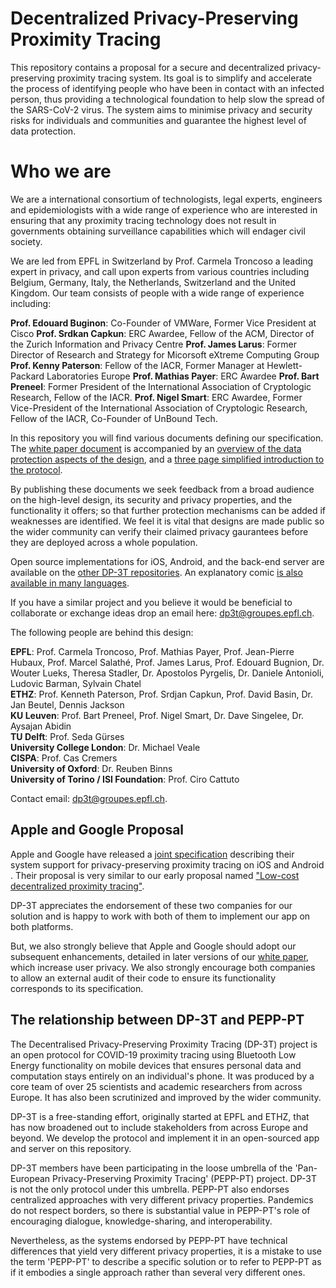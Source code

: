 # Decentralized Privacy-Preserving Proximity Tracing

This repository contains a proposal for a secure and decentralized privacy-preserving proximity tracing system. Its goal is to simplify and accelerate the process of identifying people who have been in contact with an infected person, thus providing a technological foundation to help slow the spread of the SARS-CoV-2 virus. The system aims to minimise privacy and security risks for individuals and communities and guarantee the highest level of data protection.

# Who we are

We are a international consortium of technologists, legal experts, engineers and epidemiologists with a wide range of experience who are interested in ensuring that any proximity tracing technology does not result in governments obtaining surveillance capabilities which will endager civil society.

We are led from EPFL in Switzerland by Prof. Carmela Troncoso a leading expert in privacy, and call upon experts from various countries including Belgium, Germany, Italy, the Netherlands, Switzerland and the United Kingdom. Our team consists of people with a wide range of experience
including:

**Prof. Edouard Buginon**: Co-Founder of VMWare, Former Vice President at Cisco
**Prof. Srdkan Capkun**: ERC Awardee, Fellow of the ACM, Director of the Zurich Information and Privacy Centre
**Prof. James Larus**: Former Director of Research and Strategy for Micorsoft eXtreme Computing Group
**Prof. Kenny Paterson**: Fellow of the IACR, Former Manager at Hewlett-Packard Laboratories Europe
**Prof. Mathias Payer**: ERC Awardee
**Prof. Bart Preneel**: Former President of the International Association of Cryptologic Research, Fellow of the IACR.
**Prof. Nigel Smart**: ERC Awardee, Former Vice-President of the International Association of Cryptologic Research, Fellow of the IACR, Co-Founder of UnBound Tech.

In this repository you will find various documents defining our specification. The [white paper document](DP3T%20White%20Paper.pdf) is accompanied by an [overview of the data protection aspects of the design](DP3T%20-%20Data%20Protection%20and%20Security.pdf), and a [three page simplified introduction to the protocol](DP3T%20-%20Simplified%20Three%20Page%20Brief.pdf).

By publishing these documents we seek feedback from a broad audience on the high-level design, its security and privacy properties, and the functionality it offers; so that further protection mechanisms can be added if weaknesses are identified. We feel it is vital that designs are made public so the wider community can verify their claimed privacy gaurantees before they are deployed across a whole population.

Open source implementations for iOS, Android, and the back-end server are available on the [other DP-3T repositories](https://github.com/DP-3T/). An explanatory comic [is also available in many languages](public_engagement/cartoon).

If you have a similar project and you believe it would be beneficial to collaborate or exchange ideas drop an email here: [dp3t@groupes.epfl.ch](mailto:dp3t@groupes.epfl.ch).

The following people are behind this design:

**EPFL**: Prof. Carmela Troncoso, Prof. Mathias Payer, Prof. Jean-Pierre Hubaux, Prof. Marcel Salathé, Prof. James Larus, Prof. Edouard   Bugnion, Dr. Wouter Lueks, Theresa Stadler, Dr. Apostolos Pyrgelis, Dr. Daniele Antonioli, Ludovic Barman, Sylvain Chatel  
**ETHZ**: Prof. Kenneth Paterson, Prof. Srdjan Capkun, Prof. David Basin, Dr. Jan Beutel, Dennis Jackson  
**KU Leuven**: Prof. Bart Preneel, Prof. Nigel Smart, Dr. Dave Singelee, Dr. Aysajan Abidin  
**TU Delft**: Prof. Seda Gürses  
**University College London**: Dr. Michael Veale  
**CISPA**: Prof. Cas Cremers  
**University of Oxford**: Dr. Reuben Binns  
**University of Torino / ISI Foundation**: Prof. Ciro Cattuto

Contact email: [dp3t@groupes.epfl.ch](mailto:dp3t@groupes.epfl.ch).

## Apple and Google Proposal

Apple and Google have released a [joint specification](https://www.apple.com/newsroom/2020/04/apple-and-google-partner-on-covid-19-contact-tracing-technology/) describing their system support for privacy-preserving proximity tracing on iOS and Android . Their proposal is very similar to our early proposal named ["Low-cost decentralized proximity tracing"](https://github.com/DP-3T/documents/blob/master/DP3T%20White%20Paper.pdf).
 
DP-3T appreciates the endorsement of these two companies for our solution and is happy to work with both of them to implement our app on both platforms.
 
But, we also strongly believe that Apple and Google should adopt our subsequent enhancements, detailed in later versions of our [white paper](https://github.com/DP-3T/documents/blob/master/DP3T%20White%20Paper.pdf), which increase user privacy. We also strongly encourage both companies to allow an external audit of their code to ensure its functionality corresponds to its specification.

## The relationship between DP-3T and PEPP-PT

The Decentralised Privacy-Preserving Proximity Tracing (DP-3T) project is an open protocol for COVID-19 proximity tracing using Bluetooth Low Energy functionality on mobile devices that ensures personal data and computation stays entirely on an individual's phone. It was produced by a core team of over 25 scientists and academic researchers from across Europe. It has also been scrutinized and improved by the wider community.

DP-3T is a free-standing effort, originally started at EPFL and ETHZ, that has now broadened out to include stakeholders from across Europe and beyond. We develop the protocol and implement it in an open-sourced app and server on this repository.

DP-3T members have been participating in the loose umbrella of the 'Pan-European Privacy-Preserving Proximity Tracing' (PEPP-PT) project. DP-3T is not the only protocol under this umbrella. PEPP-PT also endorses centralized approaches with very different privacy properties. Pandemics do not respect borders, so there is substantial value in PEPP-PT's role of encouraging dialogue, knowledge-sharing, and interoperability.

Nevertheless, as the systems endorsed by PEPP-PT have technical differences that yield very different privacy properties, it is a mistake to use the term 'PEPP-PT' to describe a specific solution or to refer to PEPP-PT as if it embodies a single approach rather than several very different ones.
